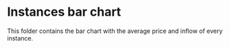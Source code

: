 # Instances bar chart

This folder contains the bar chart with the average price and inflow of every instance.

